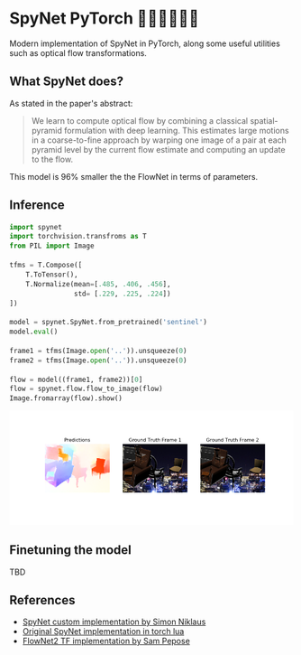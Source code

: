 # SpyNet PyTorch 🏊🏼‍♀️🏃🏼‍♀️

Modern implementation of SpyNet in PyTorch, along some useful utilities
such as optical flow transformations.

## What SpyNet does?

As stated in the paper's abstract:

> We learn to compute optical flow by combining a classical spatial-pyramid formulation with deep learning. This estimates large motions in a coarse-to-fine approach by warping one image of a pair at each pyramid level by the current flow estimate and computing an update to the flow.

This model is 96% smaller the the FlowNet in terms of parameters.

## Inference 

```python
import spynet
import torchvision.transfroms as T
from PIL import Image

tfms = T.Compose([
    T.ToTensor(),
    T.Normalize(mean=[.485, .406, .456], 
                std= [.229, .225, .224])
])

model = spynet.SpyNet.from_pretrained('sentinel')
model.eval()

frame1 = tfms(Image.open('..')).unsqueeze(0)
frame2 = tfms(Image.open('..')).unsqueeze(0)

flow = model((frame1, frame2))[0]
flow = spynet.flow.flow_to_image(flow)
Image.fromarray(flow).show()
```

![Flying chair example](figures/chair_example.png)


## Finetuning the model

TBD

## References

- [SpyNet custom implementation by Simon Niklaus](https://github.com/sniklaus/pytorch-spynet/)
- [Original SpyNet implementation in torch lua](https://github.com/anuragranj/spynet)
- [FlowNet2 TF implementation by Sam Pepose](https://github.com/sampepose/flownet2-tf)
